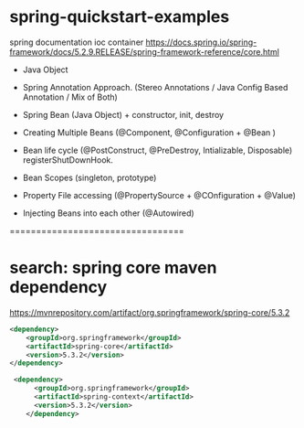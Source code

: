 # spring-quickstart-examples
spring documentation ioc container
https://docs.spring.io/spring-framework/docs/5.2.9.RELEASE/spring-framework-reference/core.html

* Java Object
* Spring Annotation Approach. (Stereo Annotations / Java Config Based Annotation / Mix of Both)
* Spring Bean (Java Object) + constructor, init, destroy
* Creating Multiple Beans (@Component, @Configuration + @Bean )
* Bean life cycle (@PostConstruct, @PreDestroy, Intializable, Disposable) registerShutDownHook.

* Bean Scopes (singleton, prototype)
* Property File accessing (@PropertySource + @COnfiguration + @Value)

* Injecting Beans into each other (@Autowired)

=================================
# search: spring core maven dependency
https://mvnrepository.com/artifact/org.springframework/spring-core/5.3.2

<!-- https://mvnrepository.com/artifact/org.springframework/spring-core -->

```xml
<dependency>
    <groupId>org.springframework</groupId>
    <artifactId>spring-core</artifactId>
    <version>5.3.2</version>
</dependency>

 <dependency>
      <groupId>org.springframework</groupId>
      <artifactId>spring-context</artifactId>
      <version>5.3.2</version>
    </dependency>
	
```
